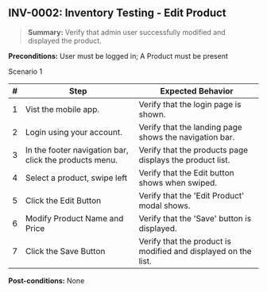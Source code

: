 ## **INV-0002:** Inventory Testing - Edit  Product

> **Summary:** Verify that admin user successfully modified and displayed the product.  <br>

**Preconditions:** User must be logged in; A Product must be present

Scenario 1 

 | \# | Step | Expected Behavior | 
 |----|------|-------------------| 
 |  1 | Vist the mobile app.     | Verify that the login page is shown.   | 
 |  2 | Login using your account.     | Verify that the landing page shows the navigation bar.   | 
 |  3 | In the footer navigation bar, click the products menu.     | Verify that the products page displays the product list.  |  
 |  4 | Select a product, swipe left     | Verify that the Edit button shows when swiped.  |  
 |  5 | Click the Edit Button       | Verify that the 'Edit Product' modal shows.   |  
 |  6 | Modify Product Name and Price  | Verify that the 'Save' button is displayed.   |  
 |  7 | Click the Save Button  | Verify that the product is modified and displayed on the list.   |  

**Post-conditions:** None
